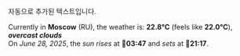 
자동으로 추가된 텍스트입니다.

<!--START_SECTION:weather:moscow-->
Currently in **Moscow** (RU), the weather is: **22.8°C** (feels like **22.0°C**), ***overcast clouds***<br/>
On *June 28, 2025*, the *sun rises* at 🌅**03:47** and *sets* at 🌇**21:17**.
<!--END_SECTION:weather-->
